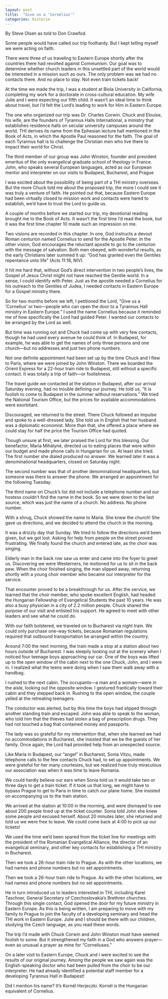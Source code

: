 ```yaml
---
layout: post
title:  "Give us a 'Cornelius'"
categories: historie
---
```


<p class="lead">By Steve Olsen as told to Don Crawfod.</p>

Some people would have called our trip foolhardy. But I kept telling myself we were acting on faith.

There were three of us traveling to Eastern Europe shortly after the countries there had revolted against Communism. Our goal was to determine whether church leaders in this unsettled part of the world would be interested in a mission such as ours. The only problem was we had no contacts there. And no place to stay. Not even train tickets back!

At the time we made the trip, I was a student at Biola University in California, completing my work for a doctorate in cross-cultural education. My wife Julie and I were expecting our fifth child. It wasn’t an ideal time to think about travel, but I’d felt the Lord’s leading to work for Him in Eastern Europe.

The one who organized our trip was Dr. Charles Corwin. Chuck and Elouise, his wife, are the founders of Tyrannus Halls International, a ministry that establishes residence halls on secular university campuses around the world. THI derives its name from the Ephesian lecture hall mentioned in the Book of Acts, in which the Apostle Paul reasoned for the faith. The goal of each Tyrannus hall is to challenge the Christian men who live there to impact their world for Christ.

The third member of our group was John Winston, founder and president emeritus of the only evangelical graduate school of theology in France. John, who speaks several European languages, acted as our European mentor and interpreter on our visits to Budapest, Bucharest, and Prague

I was excited about the possibility of being part of a THI ministry overseas. But the more Chuck told me about the proposed trip, the more I could see it was truly a venture of faith. He pointed out that, because Eastern Europe had been virtually closed to mission work and contacts were hared to establish, we’d have to trust the Lord to guide us.

A couple of months before we started our trip, my devotional reading brought me to the Book of Acts. It wasn’t the first time I’d read the book, but it was the first time chapter 10 made such an impression on me.

Two visions are recorded in this chapter. In one, God instructs a devout Roman centurion named Cornelius to send for the Apostle Peter. In the other vision, God encourages the reluctant apostle to go to the centurion with the message of salvation. Both men obeyed, with wonderful results, as the early Christians later summed it up: “God has granted even the Gentiles repentance unto life” (Acts 11:18, NIV).

It hit me hard that, without God’s direct intervention in two people’s lives, the Gospel of Jesus Christ might not have reached the Gentile world. In a sense, I could identify with Peter. Just as the apostle needed a Cornelius for his outreach to the Gentiles of Judea, I needed contacts in Eastern Europe for a Gospel ministry there.

So for two months before we left, I petitioned the Lord, “Give us a ‘Cornelius’ or two—people who can open the door to a Tyrannus Hall ministry in Eastern Europe.” I used the name Cornelius because it reminded me of how specifically the Lord had guided Peter. I wanted our contacts to be arranged by the Lord as well.

But time was running out and Chuck had come up with very few contacts, though he had used every avenue he could think of. In Budapest, for example, he was able to get the names of only three persons and one church—but no addresses and just two phone numbers.

Not one definite appointment had been set up by the time Chuck and I flew to Paris, where we were joined by John Winston. There we boarded the Orient Express for a 22-hour train ride to Budapest, still without a specific contact. It was totally a trip of faith—or foolishness.

The travel guide we contacted at the station in Budapest, after our arrival Saturday evening, had no trouble defining our journey. He told us, “It is foolish to come to Budapest in the summer without reservations.” We tried the National Tourism Office, but the prices for available accommodations were exorbitant.

Discouraged, we returned to the street. There Chuck followed an impulse and spoke to a well-dressed lady. She told us in English that her husband was a diplomatic economist. More than that, she offered a place where we could stay for half the price the Tourism Office had quoted.

Though unsure at first, we later praised the Lord for this blessing. Our benefactor, Maria Mihályné, directed us to eating places that were within our budget and made phone calls in Hungarian for us. At least she tried. The first number she dialed produced no answer. We learned later it was a denominational headquarters, closed on Saturday night.

The second number was that of another denominational headquarters, but someone was there to answer the phone. We arranged an appointment for the following Tuesday.

The third name on Chuck’s list did not include a telephone number and our hostess couldn’t find the name in the book. So we were down to the last source, which was just the name of a church. No address. No phone number.

With a shrug, Chuck showed the name to Maria. She knew the church! She gave us directions, and we decided to attend the church in the morning.

It was a drizzly day that Sunday. We tried to follow the directions we’d been given, but we got lost. Asking for help from people on the street proved frustrating. We finally found the church and entered late, as the choir was singing.

Elderly man in the back row saw us enter and came into the foyer to greet us. Discovering we were Westerners, he motioned for us to sit in the back pew. When the choir finished singing, the man slipped away, returning shortly with a young choir member who became our interpreter for the service.

That encounter proved to be a breakthrough for us. After the service, we learned that the choir member, who spoke excellent English, had headed the Hungarian Fellowship of Evangelical Students the past 10 years. He was also a busy physician in a city of 2.2 million people. Chuck shared the purpose of our visit and enlisted his support. He agreed to meet with other leaders and see what he could do.

With our faith bolstered, we traveled on to Bucharest via night train. We could only purchase one-way tickets, because Romanian regulations required that outbound transportation be arranged within the country.

Around 7:00 the next morning, the train made a stop at a station about two hours outside of Bucharest. I was sleepily looking out at the scenery when I noticed four teenage boys approaching our car. One of the boys was lifted up to the open window of the cabin next to the one Chuck, John, and I were in. I realized what the teens were doing when I saw them walk away with a handbag.

I rushed to the next cabin. The occupants—a man and a woman—were in the aisle, looking out the opposite window. I gestured frantically toward their cabin and they stepped back in. Rushing to the open window, the couple yelled at the retreating teenagers.

The conductor was alerted, but by this time the boys had slipped through another standing train and escaped. John was able to speak to the woman, who told him that the thieves had stolen a bag of prescription drugs. They had not touched a bag that contained money and passports.

The lady was so grateful for my intervention that, when she learned we had no accommodations in Bucharest, she insisted that we be the guests of her family. Once again, the Lord had provided help from an unexpected source.

Like Maria in Budapest, our “angel” in Bucharest, Sonia Vitzu, made telephone calls to the few contacts Chuck had, to set up appointments. We were grateful for her many courtesies, but we realized how truly miraculous our association was when it was time to leave Romania.

We could hardly believe our ears when Sonia told us it would take two or three days to get a train ticket. If it took us that long, we might have to bypass Prague to get to Paris in time to catch our plane home. She insisted on accompanying us to the train station.

We arrived at the station at 10:00 in the morning, and were dismayed to see about 200 people lined up at the ticket counter. Sonia told John she knew some people and excused herself. About 20 minutes later, she returned and told us we were free to leave. We could come back at 4:00 to pick up our tickets!

We used the time we’d been spared from the ticket line for meetings with the president of the Romanian Evangelical Alliance, the director of an evangelical seminary, and other key contacts for establishing a THI ministry in Bucharest.

Then we took a 26-hour train ride to Prague. As with the other locations, we had names and phone numbers but no set appointments.

Then we took a 26-hour train ride to Prague. As with the other locations, we had names and phone numbers but no set appointments.

He in turn introduced us to leaders interested in THI, including Karel Taschner, General Secretary of Czechoslovakia’s Brethren churches. Through this single contact, God opened the door for my future ministry in Eastern Europe. As this is being written, I am preparing to move with my family to Prague to join the faculty of a developing seminary and head the THI work in Eastern Europe. Julie and I should be there with our children, studying the Czech language, as you read these words.

The trip I’d made with Chuck Corwin and John Winston must have seemed foolish to some. But it strengthened my faith in a God who answers prayer—even as unusual a prayer as mine for “Corneliuses.”

On a later visit to Eastern Europe, Chuck and I were excited to see the results of our original journey. Among the people we saw again was the English-speaking doctor who had been pulled from the choir to be our interpreter. He had already identified a potential staff member for a developing Tyrannus Hall in Budapest!

Did I mention his name? It’s Kornél Herjeczki. Kornél is the Hungarian equivalent of Cornelius.
